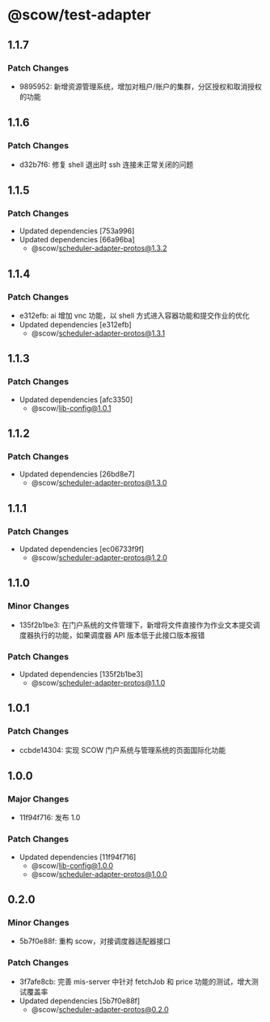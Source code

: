 # @scow/test-adapter

## 1.1.7

### Patch Changes

- 9895952: 新增资源管理系统，增加对租户/账户的集群，分区授权和取消授权的功能

## 1.1.6

### Patch Changes

- d32b7f6: 修复 shell 退出时 ssh 连接未正常关闭的问题

## 1.1.5

### Patch Changes

- Updated dependencies [753a996]
- Updated dependencies [66a96ba]
  - @scow/scheduler-adapter-protos@1.3.2

## 1.1.4

### Patch Changes

- e312efb: ai 增加 vnc 功能，以 shell 方式进入容器功能和提交作业的优化
- Updated dependencies [e312efb]
  - @scow/scheduler-adapter-protos@1.3.1

## 1.1.3

### Patch Changes

- Updated dependencies [afc3350]
  - @scow/lib-config@1.0.1

## 1.1.2

### Patch Changes

- Updated dependencies [26bd8e7]
  - @scow/scheduler-adapter-protos@1.3.0

## 1.1.1

### Patch Changes

- Updated dependencies [ec06733f9f]
  - @scow/scheduler-adapter-protos@1.2.0

## 1.1.0

### Minor Changes

- 135f2b1be3: 在门户系统的文件管理下，新增将文件直接作为作业文本提交调度器执行的功能，如果调度器 API 版本低于此接口版本报错

### Patch Changes

- Updated dependencies [135f2b1be3]
  - @scow/scheduler-adapter-protos@1.1.0

## 1.0.1

### Patch Changes

- ccbde14304: 实现 SCOW 门户系统与管理系统的页面国际化功能

## 1.0.0

### Major Changes

- 11f94f716: 发布 1.0

### Patch Changes

- Updated dependencies [11f94f716]
  - @scow/lib-config@1.0.0
  - @scow/scheduler-adapter-protos@1.0.0

## 0.2.0

### Minor Changes

- 5b7f0e88f: 重构 scow，对接调度器适配器接口

### Patch Changes

- 3f7afe8cb: 完善 mis-server 中针对 fetchJob 和 price 功能的测试，增大测试覆盖率
- Updated dependencies [5b7f0e88f]
  - @scow/scheduler-adapter-protos@0.2.0
